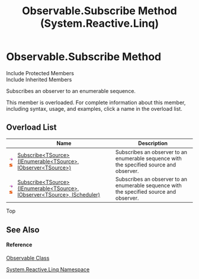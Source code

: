 ﻿---
title: Observable.Subscribe Method  (System.Reactive.Linq)
TOCTitle: Subscribe Method
ms:assetid: Overload:System.Reactive.Linq.Observable.Subscribe
ms:mtpsurl: https://msdn.microsoft.com/en-us/library/system.reactive.linq.observable.subscribe(v=VS.103)
ms:contentKeyID: 36068830
ms.date: 06/28/2011
mtps_version: v=VS.103
f1_keywords:
- System.Reactive.Linq.Observable.Subscribe
- System.Reactive.Linq.Observable.Subscribe``1
dev_langs:
- CSharp
- JScript
- VB
- FSharp
---

# Observable.Subscribe Method

Include Protected Members  
Include Inherited Members  

Subscribes an observer to an enumerable sequence.

This member is overloaded. For complete information about this member, including syntax, usage, and examples, click a name in the overload list.

## Overload List

<table>
<thead>
<tr class="header">
<th> </th>
<th>Name</th>
<th>Description</th>
</tr>
</thead>
<tbody>
<tr class="odd">
<td><img src="images\Hh303103.pubmethod(en-us,VS.103).gif" title="Public method" alt="Public method" /><img src="images\Hh244319.static(en-us,VS.103).gif" title="Static member" alt="Static member" /></td>
<td><a href="https://msdn.microsoft.com/en-us/library/m:system.reactive.linq.observable.subscribe%60%601(system.collections.generic.ienumerable%7b%60%600%7d%2csystem.iobserver%7b%60%600%7d)(v=VS.103)">Subscribe&lt;TSource&gt;(IEnumerable&lt;TSource&gt;, IObserver&lt;TSource&gt;)</a></td>
<td>Subscribes an observer to an enumerable sequence with the specified source and observer.</td>
</tr>
<tr class="even">
<td><img src="images\Hh303103.pubmethod(en-us,VS.103).gif" title="Public method" alt="Public method" /><img src="images\Hh244319.static(en-us,VS.103).gif" title="Static member" alt="Static member" /></td>
<td><a href="https://msdn.microsoft.com/en-us/library/m:system.reactive.linq.observable.subscribe%60%601(system.collections.generic.ienumerable%7b%60%600%7d%2csystem.iobserver%7b%60%600%7d%2csystem.reactive.concurrency.ischeduler)(v=VS.103)">Subscribe&lt;TSource&gt;(IEnumerable&lt;TSource&gt;, IObserver&lt;TSource&gt;, IScheduler)</a></td>
<td>Subscribes an observer to an enumerable sequence with the specified source and observer.</td>
</tr>
</tbody>
</table>

Top

## See Also

#### Reference

[Observable Class](hh244252\(v=vs.103\).md)

[System.Reactive.Linq Namespace](hh211929\(v=vs.103\).md)

